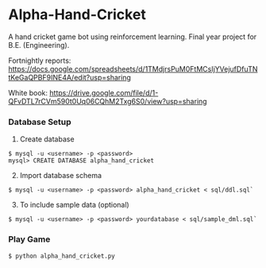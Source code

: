 # Alpha-Hand-Cricket
A hand cricket game bot using reinforcement learning. Final year project for B.E. (Engineering).

Fortnightly reports: https://docs.google.com/spreadsheets/d/1TMdjrsPuM0FtMCsIjYVejufDfuTNtKeGaQPBF9INE4A/edit?usp=sharing

White book: https://drive.google.com/file/d/1-QFvDTL7rCVm590t0Uq06CQhM2Txg6S0/view?usp=sharing

### Database Setup
1. Create database
```
$ mysql -u <username> -p <password>
mysql> CREATE DATABASE alpha_hand_cricket
```
2. Import database schema
```
$ mysql -u <username> -p <password> alpha_hand_cricket < sql/ddl.sql`
```
3. To include sample data (optional)
```
$ mysql -u <username> -p <password> yourdatabase < sql/sample_dml.sql`
```
### Play Game
```
$ python alpha_hand_cricket.py
```

